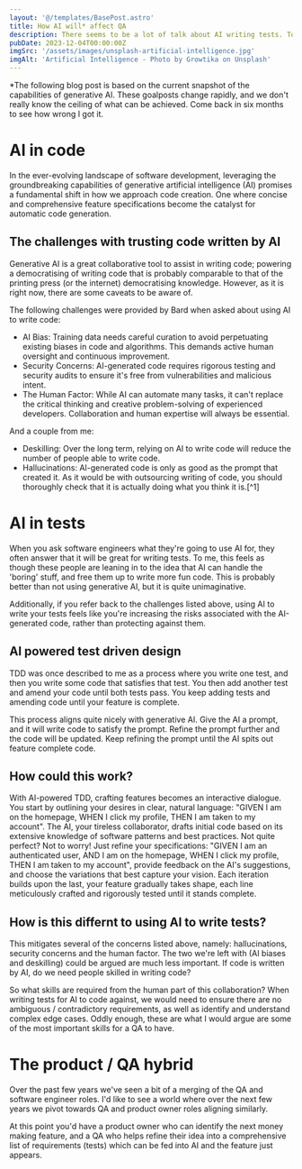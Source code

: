 ```yaml
---
layout: '@/templates/BasePost.astro'
title: How AI will* affect QA
description: There seems to be a lot of talk about AI writing tests. To me this feels like aiming at the low hanging fruit, rather than using AI to expedite feature delivery.
pubDate: 2023-12-04T00:00:00Z
imgSrc: '/assets/images/unsplash-artificial-intelligence.jpg'
imgAlt: 'Artificial Intelligence - Photo by Growtika on Unsplash'
---
```

  *The following blog post is based on the current snapshot of the capabilities of generative AI. These goalposts change rapidly, and we don't really know the ceiling of what can be achieved. Come back in six months to see how wrong I got it.
 
 # AI in code
  In the ever-evolving landscape of software development, leveraging the groundbreaking capabilities of generative artificial intelligence (AI) promises a fundamental shift in how we approach code creation. One where concise and comprehensive feature specifications become the catalyst for automatic code generation.

 ## The challenges with trusting code written by AI
 Generative AI is a great collaborative tool to assist in writing code; powering a democratising of writing code that is probably comparable to that of the printing press (or the internet) democratising knowledge. However, as it is right now, there are some caveats to be aware of.

 The following challenges were provided by Bard when asked about using AI to write code: 
 - AI Bias: Training data needs careful curation to avoid perpetuating existing biases in code and algorithms. This demands active human oversight and continuous improvement.
- Security Concerns: AI-generated code requires rigorous testing and security audits to ensure it's free from vulnerabilities and malicious intent.
- The Human Factor: While AI can automate many tasks, it can't replace the critical thinking and creative problem-solving of experienced developers. Collaboration and human expertise will always be essential.

And a couple from me:
- Deskilling: Over the long term, relying on AI to write code will reduce the number of people able to write code.
- Hallucinations: AI-generated code is only as good as the prompt that created it. As it would be with outsourcing writing of code, you should thoroughly check that it is actually doing what you think it is.[^1]

# AI in tests
When you ask software engineers what they're going to use AI for, they often answer that it will be great for writing tests. To me, this feels as though these people are leaning in to the idea that AI can handle the 'boring' stuff, and free them up to write more fun code. This is probably better than not using generative AI, but it is quite unimaginative.

Additionally, if you refer back to the challenges listed above, using AI to write your tests feels like you're increasing the risks associated with the AI-generated code, rather than protecting against them.

## AI powered test driven design
TDD was once described to me as a process where you write one test, and then you write some code that satisfies that test. You then add another test and amend your code until both tests pass. You keep adding tests and amending code until your feature is complete. 

This process aligns quite nicely with generative AI. Give the AI a prompt, and it will write code to satisfy the prompt. Refine the prompt further and the code will be updated. Keep refining the prompt until the AI spits out feature complete code.

## How could this work?
With AI-powered TDD, crafting features becomes an interactive dialogue. You start by outlining your desires in clear, natural language: "GIVEN I am on the homepage, WHEN I click my profile, THEN I am taken to my account". The AI, your tireless collaborator, drafts initial code based on its extensive knowledge of software patterns and best practices. Not quite perfect? Not to worry! Just refine your specifications: "GIVEN I am an authenticated user, AND I am on the homepage, WHEN I click my profile, THEN I am taken to my account", provide feedback on the AI's suggestions, and choose the variations that best capture your vision. Each iteration builds upon the last, your feature gradually takes shape, each line meticulously crafted and rigorously tested until it stands complete.

## How is this differnt to using AI to write tests?

This mitigates several of the concerns listed above, namely: hallucinations, security concerns and the human factor. The two we're left with (AI biases and deskilling) could be argued are much less important. If code is written by AI, do we need people skilled in writing code?

So what skills are required from the human part of this collaboration? When writing tests for AI to code against, we would need to ensure there are no ambiguous / contradictory requirements, as well as identify and understand complex edge cases. Oddly enough, these are what I would argue are some of the most important skills for a QA to have.

# The product / QA hybrid
Over the past few years we've seen a bit of a merging of the QA and software engineer roles. I'd like to see a world where over the next few years we pivot towards QA and product owner roles aligning similarly. 

At this point you'd have a product owner who can identify the next money making feature, and a QA who helps refine their idea into a comprehensive list of requirements (tests) which can be fed into AI and the feature just appears.